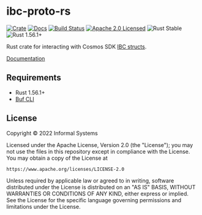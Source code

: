 # ibc-proto-rs

[![Crate][crate-image]][crate-link]
[![Docs][docs-image]][docs-link]
[![Build Status][build-image]][build-link]
[![Apache 2.0 Licensed][license-image]][license-link]
![Rust Stable][rustc-image]
![Rust 1.56.1+][rustc-version]

Rust crate for interacting with Cosmos SDK [IBC structs](https://github.com/cosmos/ibc-go/tree/main/proto/ibc).

[Documentation][docs-link]

## Requirements

- Rust 1.56.1+
- [Buf CLI](https://buf.build/product/cli/)

## License

Copyright © 2022 Informal Systems

Licensed under the Apache License, Version 2.0 (the "License");
you may not use the files in this repository except in compliance with the License.
You may obtain a copy of the License at

    https://www.apache.org/licenses/LICENSE-2.0

Unless required by applicable law or agreed to in writing, software
distributed under the License is distributed on an "AS IS" BASIS,
WITHOUT WARRANTIES OR CONDITIONS OF ANY KIND, either express or implied.
See the License for the specific language governing permissions and
limitations under the License.

[//]: # (badges)

[crate-image]: https://img.shields.io/crates/v/ibc-proto.svg
[crate-link]: https://crates.io/crates/ibc-proto
[docs-image]: https://docs.rs/ibc-proto/badge.svg
[docs-link]: https://docs.rs/ibc-proto/

[build-image]: https://github.com/cosmos/ibc-rs/workflows/Rust/badge.svg
[build-link]: https://github.com/cosmos/ibc-rs/actions?query=workflow%3ARust

[license-image]: https://img.shields.io/badge/license-Apache2.0-blue.svg
[license-link]: https://github.com/cosmos/ibc-proto-rs/blob/main/LICENSE
[rustc-image]: https://img.shields.io/badge/rustc-stable-blue.svg
[rustc-version]: https://img.shields.io/badge/rustc-1.56.1+-blue.svg

[//]: # (general links)

[Cosmos SDK]: https://github.com/cosmos/cosmos-sdk
